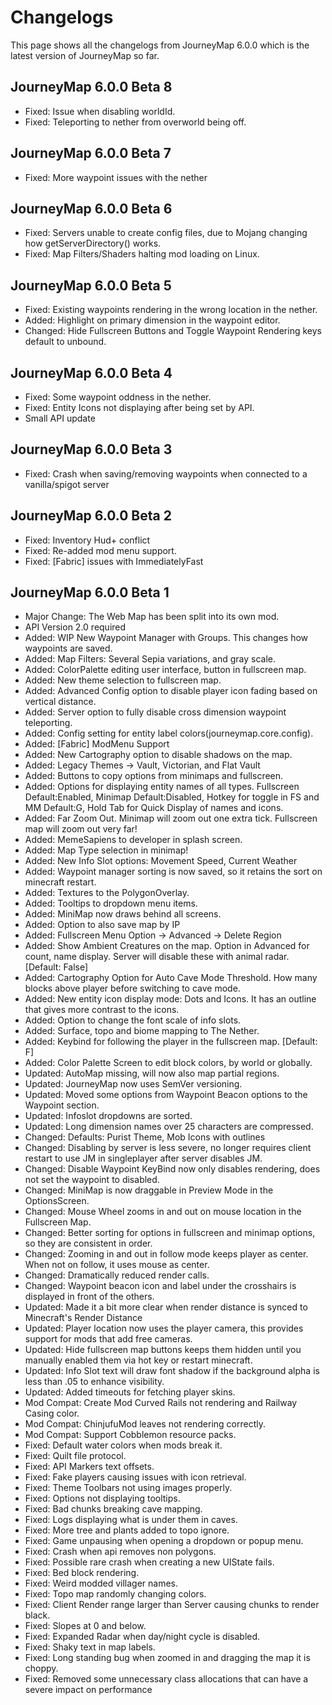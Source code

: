# **Changelogs**

This page shows all the changelogs from JourneyMap 6.0.0 which is the latest version of JourneyMap so far.

## JourneyMap 6.0.0 Beta 8

- Fixed: Issue when disabling worldId.
- Fixed: Teleporting to nether from overworld being off.

## JourneyMap 6.0.0 Beta 7

- Fixed: More waypoint issues with the nether

## JourneyMap 6.0.0 Beta 6

- Fixed: Servers unable to create config files, due to Mojang changing how getServerDirectory() works.
- Fixed: Map Filters/Shaders halting mod loading on Linux.

## JourneyMap 6.0.0 Beta 5

- Fixed: Existing waypoints rendering in the wrong location in the nether.
- Added: Highlight on primary dimension in the waypoint editor.
- Changed: Hide Fullscreen Buttons and Toggle Waypoint Rendering keys default to unbound.

## JourneyMap 6.0.0 Beta 4

- Fixed: Some waypoint oddness in the nether.
- Fixed: Entity Icons not displaying after being set by API.
- Small API update

## JourneyMap 6.0.0 Beta 3

- Fixed: Crash when saving/removing waypoints when connected to a vanilla/spigot server

## JourneyMap 6.0.0 Beta 2

- Fixed: Inventory Hud+ conflict
- Fixed: Re-added mod menu support.
- Fixed: [Fabric] issues with ImmediatelyFast

## JourneyMap 6.0.0 Beta 1

- Major Change: The Web Map has been split into its own mod.
- API Version 2.0 required
- Added: WIP New Waypoint Manager with Groups. This changes how waypoints are saved.
- Added: Map Filters: Several Sepia variations, and gray scale.
- Added: ColorPalette editing user interface, button in fullscreen map.
- Added: New theme selection to fullscreen map.
- Added: Advanced Config option to disable player icon fading based on vertical distance.
- Added: Server option to fully disable cross dimension waypoint teleporting.
- Added: Config setting for entity label colors(journeymap.core.config).
- Added: [Fabric] ModMenu Support
- Added: New Cartography option to disable shadows on the map.
- Added: Legacy Themes -> Vault, Victorian, and Flat Vault
- Added: Buttons to copy options from minimaps and fullscreen.
- Added: Options for displaying entity names of all types. Fullscreen Default:Enabled, Minimap Default:Disabled, Hotkey for toggle in FS and MM Default:G, Hold Tab for Quick Display of names and icons.
- Added: Far Zoom Out. Minimap will zoom out one extra tick. Fullscreen map will zoom out very far!
- Added: MemeSapiens to developer in splash screen.
- Added: Map Type selection in minimap!
- Added: New Info Slot options: Movement Speed, Current Weather
- Added: Waypoint manager sorting is now saved, so it retains the sort on minecraft restart.
- Added: Textures to the PolygonOverlay.
- Added: Tooltips to dropdown menu items.
- Added: MiniMap now draws behind all screens.
- Added: Option to also save map by IP
- Added: Fullscreen Menu Option -> Advanced -> Delete Region
- Added: Show Ambient Creatures on the map. Option in Advanced for count, name display. Server will disable these with animal radar. [Default: False]
- Added: Cartography Option for Auto Cave Mode Threshold. How many blocks above player before switching to cave mode.
- Added: New entity icon display mode: Dots and Icons. It has an outline that gives more contrast to the icons.
- Added: Option to change the font scale of info slots.
- Added: Surface, topo and biome mapping to The Nether.
- Added: Keybind for following the player in the fullscreen map. [Default: F]
- Added: Color Palette Screen to edit block colors, by world or globally.
- Updated: AutoMap missing, will now also map partial regions.
- Updated: JourneyMap now uses SemVer versioning.
- Updated: Moved some options from Waypoint Beacon options to the Waypoint section.
- Updated: Infoslot dropdowns are sorted.
- Updated: Long dimension names over 25 characters are compressed.
- Changed: Defaults: Purist Theme, Mob Icons with outlines
- Changed: Disabling by server is less severe, no longer requires client restart to use JM in singleplayer after server disables JM.
- Changed: Disable Waypoint KeyBind now only disables rendering, does not set the waypoint to disabled.
- Changed: MiniMap is now draggable in Preview Mode in the OptionsScreen.
- Changed: Mouse Wheel zooms in and out on mouse location in the Fullscreen Map.
- Changed: Better sorting for options in fullscreen and minimap options, so they are consistent in order.
- Changed: Zooming in and out in follow mode keeps player as center. When not on follow, it uses mouse as center.
- Changed: Dramatically reduced render calls.
- Changed: Waypoint beacon icon and label under the crosshairs is displayed in front of the others.
- Updated: Made it a bit more clear when render distance is synced to Minecraft's Render Distance
- Updated: Player location now uses the player camera, this provides support for mods that add free cameras.
- Updated: Hide fullscreen map buttons keeps them hidden until you manually enabled them via hot key or restart minecraft.
- Updated: Info Slot text will draw font shadow if the background alpha is less than .05 to enhance visibility.
- Updated: Added timeouts for fetching player skins.
- Mod Compat: Create Mod Curved Rails not rendering and Railway Casing color.
- Mod Compat: ChinjufuMod leaves not rendering correctly.
- Mod Compat: Support Cobblemon resource packs.
- Fixed: Default water colors when mods break it.
- Fixed: Quilt file protocol.
- Fixed: API Markers text offsets.
- Fixed: Fake players causing issues with icon retrieval.
- Fixed: Theme Toolbars not using images properly.
- Fixed: Options not displaying tooltips.
- Fixed: Bad chunks breaking cave mapping.
- Fixed: Logs displaying what is under them in caves.
- Fixed: More tree and plants added to topo ignore.
- Fixed: Game unpausing when opening a dropdown or popup menu.
- Fixed: Crash when api removes non polygons.
- Fixed: Possible rare crash when creating a new UIState fails.
- Fixed: Bed block rendering.
- Fixed: Weird modded villager names.
- Fixed: Topo map randomly changing colors.
- Fixed: Client Render range larger than Server causing chunks to render black.
- Fixed: Slopes at 0 and below.
- Fixed: Expanded Radar when day/night cycle is disabled.
- Fixed: Shaky text in map labels.
- Fixed: Long standing bug when zoomed in and dragging the map it is choppy.
- Fixed: Removed some unnecessary class allocations that can have a severe impact on performance
